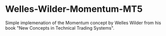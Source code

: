 # Welles-Wilder-Momentum-MT5

Simple implemenation of the Momentum concept by Welles Wilder from his book "New Concepts in Technical Trading Systems".

